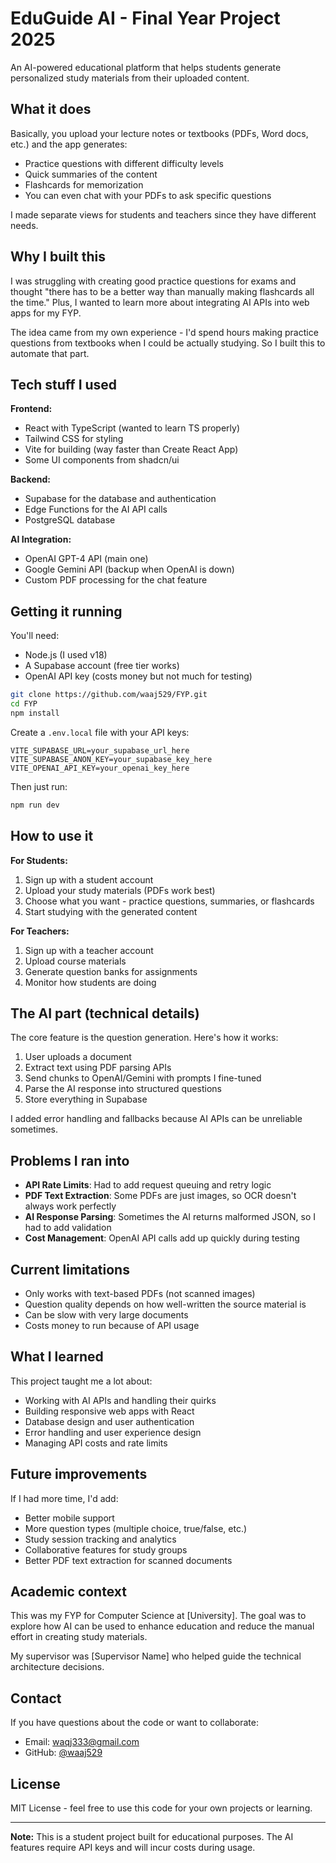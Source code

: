 # EduGuide AI - Final Year Project 2025

<!-- Trigger deployment -->

An AI-powered educational platform that helps students generate personalized study materials from their uploaded content.

## What it does

Basically, you upload your lecture notes or textbooks (PDFs, Word docs, etc.) and the app generates:
- Practice questions with different difficulty levels
- Quick summaries of the content
- Flashcards for memorization
- You can even chat with your PDFs to ask specific questions

I made separate views for students and teachers since they have different needs.

## Why I built this

I was struggling with creating good practice questions for exams and thought "there has to be a better way than manually making flashcards all the time." Plus, I wanted to learn more about integrating AI APIs into web apps for my FYP.

The idea came from my own experience - I'd spend hours making practice questions from textbooks when I could be actually studying. So I built this to automate that part.

## Tech stuff I used

**Frontend:**
- React with TypeScript (wanted to learn TS properly)
- Tailwind CSS for styling
- Vite for building (way faster than Create React App)
- Some UI components from shadcn/ui

**Backend:**
- Supabase for the database and authentication
- Edge Functions for the AI API calls
- PostgreSQL database

**AI Integration:**
- OpenAI GPT-4 API (main one)
- Google Gemini API (backup when OpenAI is down)
- Custom PDF processing for the chat feature

## Getting it running

You'll need:
- Node.js (I used v18)
- A Supabase account (free tier works)
- OpenAI API key (costs money but not much for testing)

```bash
git clone https://github.com/waaj529/FYP.git
cd FYP
npm install
```

Create a `.env.local` file with your API keys:
```
VITE_SUPABASE_URL=your_supabase_url_here
VITE_SUPABASE_ANON_KEY=your_supabase_key_here
VITE_OPENAI_API_KEY=your_openai_key_here
```

Then just run:
```bash
npm run dev
```

## How to use it

**For Students:**
1. Sign up with a student account
2. Upload your study materials (PDFs work best)
3. Choose what you want - practice questions, summaries, or flashcards
4. Start studying with the generated content

**For Teachers:**
1. Sign up with a teacher account  
2. Upload course materials
3. Generate question banks for assignments
4. Monitor how students are doing

## The AI part (technical details)

The core feature is the question generation. Here's how it works:

1. User uploads a document
2. Extract text using PDF parsing APIs
3. Send chunks to OpenAI/Gemini with prompts I fine-tuned
4. Parse the AI response into structured questions
5. Store everything in Supabase

I added error handling and fallbacks because AI APIs can be unreliable sometimes.

## Problems I ran into

- **API Rate Limits**: Had to add request queuing and retry logic
- **PDF Text Extraction**: Some PDFs are just images, so OCR doesn't always work perfectly
- **AI Response Parsing**: Sometimes the AI returns malformed JSON, so I had to add validation
- **Cost Management**: OpenAI API calls add up quickly during testing

## Current limitations

- Only works with text-based PDFs (not scanned images)
- Question quality depends on how well-written the source material is
- Can be slow with very large documents
- Costs money to run because of API usage

## What I learned

This project taught me a lot about:
- Working with AI APIs and handling their quirks
- Building responsive web apps with React
- Database design and user authentication
- Error handling and user experience design
- Managing API costs and rate limits

## Future improvements

If I had more time, I'd add:
- Better mobile support
- More question types (multiple choice, true/false, etc.)
- Study session tracking and analytics
- Collaborative features for study groups
- Better PDF text extraction for scanned documents

## Academic context

This was my FYP for Computer Science at [University]. The goal was to explore how AI can be used to enhance education and reduce the manual effort in creating study materials.

My supervisor was [Supervisor Name] who helped guide the technical architecture decisions.

## Contact

If you have questions about the code or want to collaborate:
- Email: waqj333@gmail.com
- GitHub: [@waaj529](https://github.com/waaj529)

## License

MIT License - feel free to use this code for your own projects or learning.

---

**Note:** This is a student project built for educational purposes. The AI features require API keys and will incur costs during usage.

<!-- Force Vercel deployment Fri Jun 27 07:17:00 PKT 2025 -->
